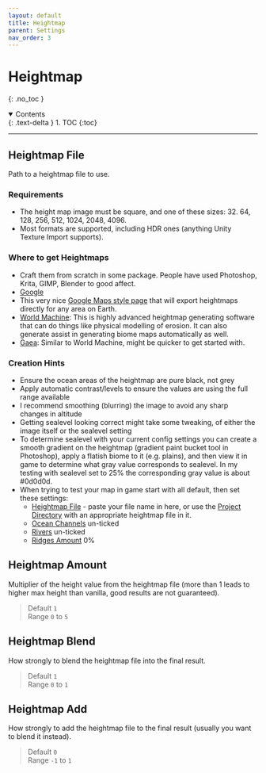 ```yaml
---
layout: default
title: Heightmap
parent: Settings
nav_order: 3
---
```


# Heightmap
{: .no_toc }

<details open markdown="block">
  <summary>
  Contents
  </summary>
  {: .text-delta }
1. TOC
{:toc}
</details>

---

## Heightmap File
Path to a heightmap file to use.

### Requirements
* The height map image must be square, and one of these sizes: 32. 64, 128, 256, 512, 1024, 2048, 4096.
* Most formats are supported, including HDR ones (anything Unity Texture Import supports). 

### Where to get Heightmaps
* Craft them from scratch in some package. People have used Photoshop, Krita, GIMP, Blender to good affect. 
* [Google](https://www.google.com/search?q=heightmap%20images&tbm=isch&tbs=rimg%3ACUrn-Sh_19QfyYckcSKAP9V2W&biw=1838&bih=1019)
* This very nice [Google Maps style page](https://tangrams.github.io/heightmapper) that will export heightmaps directly for any area on Earth.
* [World Machine](https://www.world-machine.com/): This is highly advanced heightmap generating software that can do things like physical modelling of erosion. It can also generate assist in generating biome maps automatically as well.
* [Gaea](https://quadspinner.com/): Similar to World Machine, might be quicker to get started with. 

### Creation Hints
* Ensure the ocean areas of the heightmap are pure black, not grey
* Apply automatic contrast/levels to ensure the values are using the full range available
* I recommend smoothing (blurring) the image to avoid any sharp changes in altitude
* Getting sealevel looking correct might take some tweaking, of either the image itself or the sealevel setting
* To determine sealevel with your current config settings you can create a smooth gradient on the heightmap (gradient paint bucket tool in Photoshop), apply a flatish biome to it (e.g. plains), and then view it in game to determine what gray value corresponds to sealevel. In my testing with sealevel set to 25% the corresponding gray value is about #0d0d0d.
* When trying to test your map in game start with all default, then set these settings:
  * [Heightmap File](heightmap.html#heightmap-file) - paste your file name in here, or use the [Project Directory](project.html#directory) with an appropriate heightmap file in it.
  * [Ocean Channels](global.html#ocean-channels) un-ticked
  * [Rivers](global.html#rivers) un-ticked
  * [Ridges Amount](ridges.html#ridges-amount) 0%

## Heightmap Amount
Multiplier of the height value from the heightmap file (more than 1 leads to higher max height than vanilla, good results are not guaranteed).  

> Default `1`  
> Range `0` to `5`

## Heightmap Blend
How strongly to blend the heightmap file into the final result.  

> Default `1`  
> Range `0` to `1`

## Heightmap Add
How strongly to add the heightmap file to the final result (usually you want to blend it instead).  

> Default `0`  
> Range `-1` to `1`
